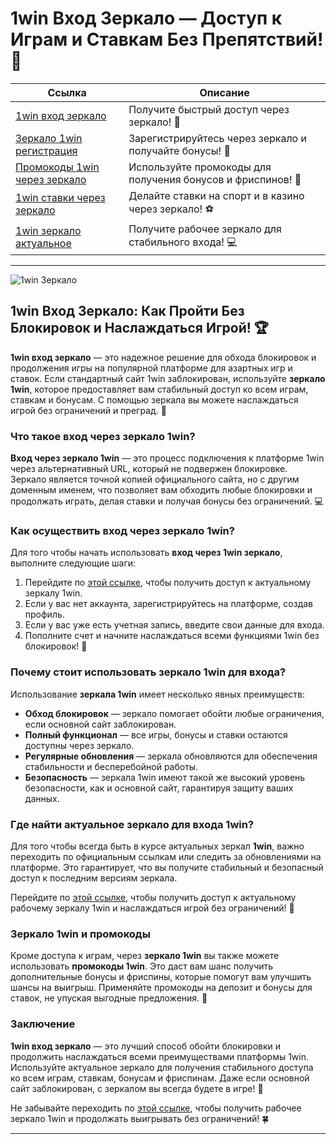 # 1win Вход Зеркало — Доступ к Играм и Ставкам Без Препятствий! 🎰

| **Ссылка**                                | **Описание**             |
|-------------------------------------------|--------------------------|
| [1win вход зеркало](https://1wsrbi.win/casino/list?open=register&sub1=gh) | Получите быстрый доступ через зеркало! 🚀 |
| [Зеркало 1win регистрация](https://1wsrbi.win/casino/list?open=register&sub1=gh) | Зарегистрируйтесь через зеркало и получайте бонусы! 🔑 |
| [Промокоды 1win через зеркало](https://1wsrbi.win/casino/list?open=register&sub1=gh) | Используйте промокоды для получения бонусов и фриспинов! 🎉 |
| [1win ставки через зеркало](https://1wsrbi.win/casino/list?open=register&sub1=gh)    | Делайте ставки на спорт и в казино через зеркало! ⚽ |
| [1win зеркало актуальное](https://1wsrbi.win/casino/list?open=register&sub1=gh) | Получите рабочее зеркало для стабильного входа! 💻 |

---

![1win Зеркало](https://i.imgur.com/zCgNrqx.jpeg)

## 1win Вход Зеркало: Как Пройти Без Блокировок и Наслаждаться Игрой! 🏆

**1win вход зеркало** — это надежное решение для обхода блокировок и продолжения игры на популярной платформе для азартных игр и ставок. Если стандартный сайт 1win заблокирован, используйте **зеркало 1win**, которое предоставляет вам стабильный доступ ко всем играм, ставкам и бонусам. С помощью зеркала вы можете наслаждаться игрой без ограничений и преград. 🎰

### Что такое вход через зеркало 1win?

**Вход через зеркало 1win** — это процесс подключения к платформе 1win через альтернативный URL, который не подвержен блокировке. Зеркало является точной копией официального сайта, но с другим доменным именем, что позволяет вам обходить любые блокировки и продолжать играть, делая ставки и получая бонусы без ограничений. 💻

### Как осуществить вход через зеркало 1win?

Для того чтобы начать использовать **вход через 1win зеркало**, выполните следующие шаги:

1. Перейдите по [этой ссылке](https://1wsrbi.win/casino/list?open=register&sub1=gh), чтобы получить доступ к актуальному зеркалу 1win.
2. Если у вас нет аккаунта, зарегистрируйтесь на платформе, создав профиль.
3. Если у вас уже есть учетная запись, введите свои данные для входа.
4. Пополните счет и начните наслаждаться всеми функциями 1win без блокировок! 🎲

### Почему стоит использовать зеркало 1win для входа?

Использование **зеркала 1win** имеет несколько явных преимуществ:

- **Обход блокировок** — зеркало помогает обойти любые ограничения, если основной сайт заблокирован.
- **Полный функционал** — все игры, бонусы и ставки остаются доступны через зеркало.
- **Регулярные обновления** — зеркала обновляются для обеспечения стабильности и бесперебойной работы.
- **Безопасность** — зеркала 1win имеют такой же высокий уровень безопасности, как и основной сайт, гарантируя защиту ваших данных.

### Где найти актуальное зеркало для входа 1win?

Для того чтобы всегда быть в курсе актуальных зеркал **1win**, важно переходить по официальным ссылкам или следить за обновлениями на платформе. Это гарантирует, что вы получите стабильный и безопасный доступ к последним версиям зеркала.

Перейдите по [этой ссылке](https://1wsrbi.win/casino/list?open=register&sub1=gh), чтобы получить доступ к актуальному рабочему зеркалу 1win и наслаждаться игрой без ограничений! 🚀

### Зеркало 1win и промокоды

Кроме доступа к играм, через **зеркало 1win** вы также можете использовать **промокоды 1win**. Это даст вам шанс получить дополнительные бонусы и фриспины, которые помогут вам улучшить шансы на выигрыш. Применяйте промокоды на депозит и бонусы для ставок, не упуская выгодные предложения. 🎉

### Заключение

**1win вход зеркало** — это лучший способ обойти блокировки и продолжить наслаждаться всеми преимуществами платформы 1win. Используйте актуальное зеркало для получения стабильного доступа ко всем играм, ставкам, бонусам и фриспинам. Даже если основной сайт заблокирован, с зеркалом вы всегда будете в игре! 💸

Не забывайте переходить по [этой ссылке](https://1wsrbi.win/casino/list?open=register&sub1=gh), чтобы получить рабочее зеркало 1win и продолжать выигрывать без ограничений! 🍀

---
